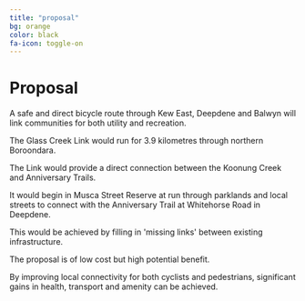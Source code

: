 ```yaml
---
title: "proposal"
bg: orange
color: black
fa-icon: toggle-on
---
```


# Proposal

A safe and direct bicycle route through Kew East, Deepdene and Balwyn will link communities for both utility and recreation.

The Glass Creek Link would run for 3.9 kilometres through northern Boroondara.

The Link would provide a direct connection between the Koonung Creek and Anniversary Trails.

It would begin in Musca Street Reserve at run through parklands and local streets to connect with the Anniversary Trail at Whitehorse Road in Deepdene.

This would be achieved by filling in 'missing links' between existing infrastructure.

The proposal is of low cost but high potential benefit.

By improving local connectivity for both cyclists and pedestrians, significant gains in health, transport and amenity can be achieved.
